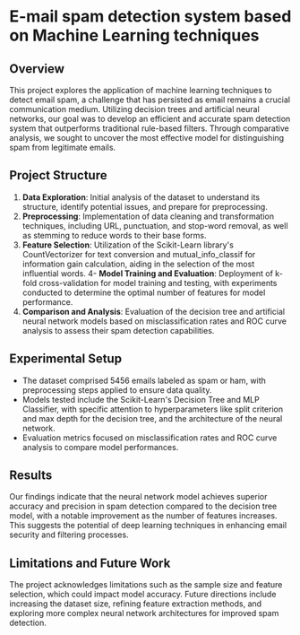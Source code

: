 # E-mail spam detection system based on Machine Learning techniques

## Overview
This project explores the application of machine learning techniques to detect email spam, a challenge that has persisted as email remains a crucial communication medium. Utilizing decision trees and artificial neural networks, our goal was to develop an efficient and accurate spam detection system that outperforms traditional rule-based filters. Through comparative analysis, we sought to uncover the most effective model for distinguishing spam from legitimate emails.

## Project Structure
1. **Data Exploration**: Initial analysis of the dataset to understand its structure, identify potential issues, and prepare for preprocessing.
2. **Preprocessing**: Implementation of data cleaning and transformation techniques, including URL, punctuation, and stop-word removal, as well as stemming to reduce words to their base forms.
3. **Feature Selection**: Utilization of the Scikit-Learn library's CountVectorizer for text conversion and mutual_info_classif for information gain calculation, aiding in the selection of the most influential words.
4- **Model Training and Evaluation**: Deployment of k-fold cross-validation for model training and testing, with experiments conducted to determine the optimal number of features for model performance.
5. **Comparison and Analysis**: Evaluation of the decision tree and artificial neural network models based on misclassification rates and ROC curve analysis to assess their spam detection capabilities.

## Experimental Setup
* The dataset comprised 5456 emails labeled as spam or ham, with preprocessing steps applied to ensure data quality.
* Models tested include the Scikit-Learn's Decision Tree and MLP Classifier, with specific attention to hyperparameters like split criterion and max depth for the decision tree, and the architecture of the neural network.
* Evaluation metrics focused on misclassification rates and ROC curve analysis to compare model performances.

## Results
Our findings indicate that the neural network model achieves superior accuracy and precision in spam detection compared to the decision tree model, with a notable improvement as the number of features increases. This suggests the potential of deep learning techniques in enhancing email security and filtering processes.

## Limitations and Future Work
The project acknowledges limitations such as the sample size and feature selection, which could impact model accuracy. Future directions include increasing the dataset size, refining feature extraction methods, and exploring more complex neural network architectures for improved spam detection.

